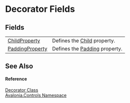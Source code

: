 # Decorator Fields




## Fields
<table>
<tr>
<td><a href="F_Avalonia_Controls_Decorator_ChildProperty">ChildProperty</a></td>
<td>Defines the <a href="P_Avalonia_Controls_Decorator_Child">Child</a> property.</td>
</tr>
<tr>
<td><a href="F_Avalonia_Controls_Decorator_PaddingProperty">PaddingProperty</a></td>
<td>Defines the <a href="P_Avalonia_Controls_Decorator_Padding">Padding</a> property.</td>
</tr>
</table>

## See Also


#### Reference
<a href="T_Avalonia_Controls_Decorator">Decorator Class</a>  
<a href="N_Avalonia_Controls">Avalonia.Controls Namespace</a>  

